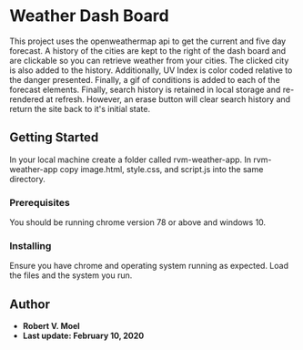 # Weather Dash Board

This project uses the openweathermap api to get the current and five day forecast.  A history of the cities are kept to the right of the dash board and are clickable so you can retrieve weather from your cities.  The clicked city is also added to the history.  Additionally, UV Index is color coded relative to the danger presented.  Finally, a gif of conditions is added to each of the forecast elements.  Finally, search history is retained in local storage and re-rendered at refresh.  However, an erase button will clear search history and return the site back to it's initial state.

## Getting Started

In your local machine create a folder called rvm-weather-app. In rvm-weather-app copy image.html, style.css, and script.js into the same directory.  

### Prerequisites

You should be running chrome version 78 or above and windows 10.

### Installing

Ensure you have chrome and operating system running as expected.  Load the files and the system you run.

## Author

* **Robert V. Moel** 
* **Last update: February 10, 2020**
